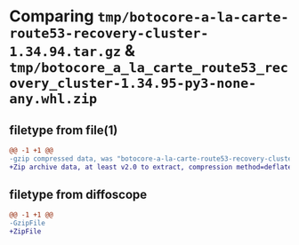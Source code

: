 # Comparing `tmp/botocore-a-la-carte-route53-recovery-cluster-1.34.94.tar.gz` & `tmp/botocore_a_la_carte_route53_recovery_cluster-1.34.95-py3-none-any.whl.zip`

## filetype from file(1)

```diff
@@ -1 +1 @@
-gzip compressed data, was "botocore-a-la-carte-route53-recovery-cluster-1.34.94.tar", last modified: Tue Apr 30 01:01:47 2024, max compression
+Zip archive data, at least v2.0 to extract, compression method=deflate
```

## filetype from diffoscope

```diff
@@ -1 +1 @@
-GzipFile
+ZipFile
```

